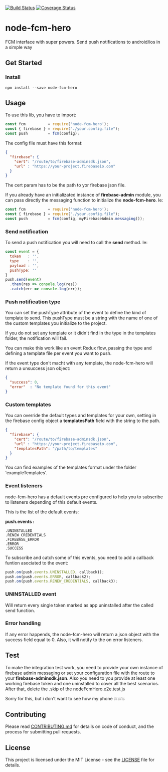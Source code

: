 [![Build Status](https://travis-ci.org/cluny85/node-fcm-hero.svg?branch=master)](https://travis-ci.org/cluny85/node-fcm-hero)
[![Coverage Status](https://coveralls.io/repos/github/cluny85/node-fcm-hero/badge.svg?branch=master)](https://coveralls.io/github/cluny85/node-fcm-hero?branch=master)

# node-fcm-hero
FCM interface with super powers. Send push notifications to android/ios in a simple way

## Get Started

### Install

```
npm install --save node-fcm-hero
```

## Usage

To use this lib, you have to import:

```javascript
const fcm          = require('node-fcm-hero');
const { firebase } = require("./your.config.file");
const push         = fcm(config);
```

The config file must have this format:

```json
{
  "firebase": {
    "cert": "/route/to/firebase-adminsdk.json",
    "url" : "https://your-project.firebaseio.com"
  }
}
```

The cert param has to be the path to yor firebase json file.

If you already have an initializated instance of **firebase-admin** module, you can pass directly the messaging function to initialize the **node-fcm-hero**. Ie:

```javascript
const fcm          = require('node-fcm-hero');
const { firebase } = require("./your.config.file");
const push         = fcm(config, myFirebaseAdmin.messaging());
```

### Send notification

To send a push notification you will need to call the **send** method. Ie:

```javascript
const event = {
  token   : '',
  type    : '',
  payload : '',
  pushType: ''
}
push.send(event)
  .then(res => console.log(res))
  .catch(err => console.log(err));
```

### Push notification type

You can set the pushType attribute of the event to define the kind of template to send. This pushType must be a string with the name of one of the custom templates you initialize to the project.

If you do not set any template or it didn't find in the type in the templates folder, the notification will fail.

You can make this work like an event Redux flow, passing the type and defining a template file per event you want to push.

If the event type don't macht with any template, the node-fcm-hero will return a unsuccess json object:

```json
{
  "success": 0,
  "error"  : "No template found for this event"
}
```

### Custom templates

You can override the default types and templates for your own, setting in the firebase config object a **templatesPath** field with the string to the path.

```json
{
  "firebase": {
    "cert": "/route/to/firebase-adminsdk.json",
    "url" : "https://your-project.firebaseio.com",
    "templatesPath": "/path/to/templates"
  }
}
```

You can find examples of the templates format under the folder 'exampleTemplates'.

### Event listeners

node-fcm-hero has a default events pre configured to help you to subscribe to listeners depending of this default events.

This is the list of the default events:

**push.events :**
```
.UNINSTALLED      
.RENEW_CREDENTIALS
.FIREBASE_ERROR   
.ERROR            
.SUCCESS          
```

To subscribe and catch some of this events, you need to add a callback funtion asociated to the event:

```javascript
push.on(push.events.UNINSTALLED, callback1);
push.on(push.events.ERROR, callback2);
push.on(push.events.RENEW_CREDENTIALS, callback3);
```

### UNINSTALLED event

Will return every single token marked as app uninstalled after the called send function.

### Error handling

If any error happends, the node-fcm-hero will return a json object with the success field equal to 0. Also, it will notify to the on error listeners.

## Test

To make the integration test work, you need to provide your own instance of firebase admin messaging or set your configuration file with the route to your **firebase-adminsdk.json**. Also you need to you provide at least one working firebase token and one uninstalled to cover all the best scenarios.
After that, delete the .skip of the nodeFcmHero.e2e.test.js

Sorry for this, but i don't want to see how my phone 💥💥💥 

## Contributing

Please read [CONTRIBUTING.md](https://github.com/cluny85/node-fcm-hero/blob/master/CONTRIBUTING.md) for details on code of conduct, and the process for submitting pull requests.

## License

This project is licensed under the MIT License - see the [LICENSE](LICENSE) file for details.
